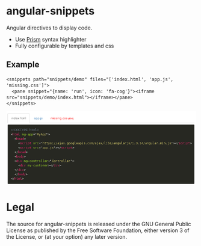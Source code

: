 # angular-snippets

Angular directives to display code.
 
- Use [Prism](http://prismjs.com/) syntax highlighter
- Fully configurable by templates and css

## Example

    <snippets path="snippets/demo" files="['index.html', 'app.js', 'missing.css']">
      <pane snippet="{name: 'run', icon: 'fa-cog'}"><iframe src="snippets/demo/index.html"></iframe></pane>
    </snippets>

![screenshot](assets/screenshot.png)


# Legal

The source for angular-snippets is released under the GNU General Public License as published by the Free Software Foundation, either version 3 of the License, or (at your option) any later version.
